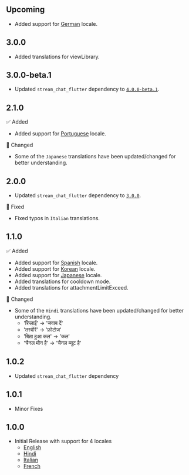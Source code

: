 ## Upcoming

* Added support for [German](https://github.com/GetStream/stream-chat-flutter/blob/master/packages/stream_chat_localizations/lib/src/stream_chat_localizations_de.dart) locale.

## 3.0.0

* Added translations for viewLibrary.

## 3.0.0-beta.1

* Updated `stream_chat_flutter` dependency to [`4.0.0-beta.1`](https://pub.dev/packages/stream_chat_flutter/changelog).

## 2.1.0

✅ Added

* Added support for [Portuguese](https://github.com/GetStream/stream-chat-flutter/blob/master/packages/stream_chat_localizations/lib/src/stream_chat_localizations_pt.dart) locale.

🔄 Changed

* Some of the `Japanese` translations have been updated/changed for better understanding.

## 2.0.0

* Updated `stream_chat_flutter` dependency to [`3.0.0`](https://pub.dev/packages/stream_chat_flutter/changelog).

🐞 Fixed

* Fixed typos in `Italian` translations.

## 1.1.0

✅ Added

* Added support for [Spanish](https://github.com/GetStream/stream-chat-flutter/blob/master/packages/stream_chat_localizations/lib/src/stream_chat_localizations_es.dart) locale.
* Added support for [Korean](https://github.com/GetStream/stream-chat-flutter/blob/master/packages/stream_chat_localizations/lib/src/stream_chat_localizations_ko.dart) locale.
* Added support for [Japanese](https://github.com/GetStream/stream-chat-flutter/blob/master/packages/stream_chat_localizations/lib/src/stream_chat_localizations_ja.dart) locale.
* Added translations for cooldown mode.
* Added translations for attachmentLimitExceed.

🔄 Changed

* Some of the `Hindi` translations have been updated/changed for better understanding.
    - 'रिप्लाई' -> 'जवाब दें'
    - 'तस्वीरें' -> 'फ़ोटोज'
    - 'बिता हुआ कल' -> 'कल'
    - 'चैनल मौन है' -> 'चैनल म्यूट है'
    
## 1.0.2

* Updated `stream_chat_flutter` dependency

## 1.0.1

* Minor Fixes

## 1.0.0

* Initial Release with support for 4 locales
    - [English](https://github.com/GetStream/stream-chat-flutter/blob/master/packages/stream_chat_localizations/lib/src/stream_chat_localizations_en.dart)
    - [Hindi](https://github.com/GetStream/stream-chat-flutter/blob/master/packages/stream_chat_localizations/lib/src/stream_chat_localizations_hi.dart)
    - [Italian](https://github.com/GetStream/stream-chat-flutter/blob/master/packages/stream_chat_localizations/lib/src/stream_chat_localizations_it.dart)
    - [French](https://github.com/GetStream/stream-chat-flutter/blob/master/packages/stream_chat_localizations/lib/src/stream_chat_localizations_fr.dart)
